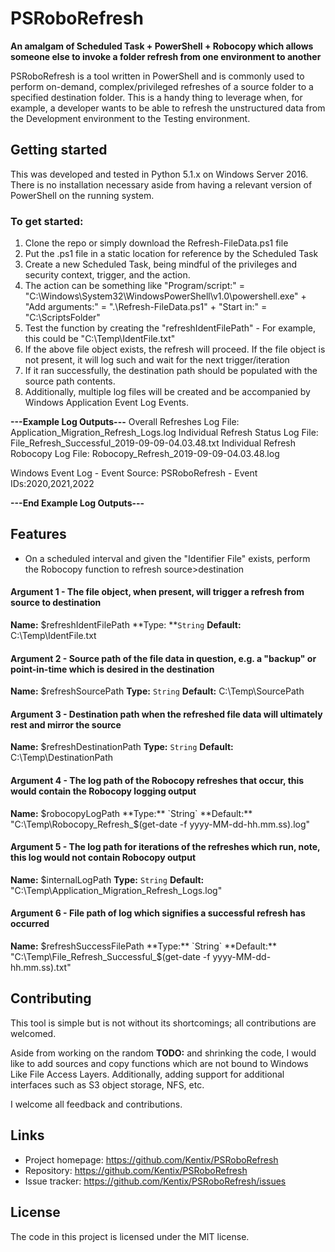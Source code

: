 # PSRoboRefresh
**An amalgam of Scheduled Task + PowerShell + Robocopy which allows someone else to invoke a folder refresh from one environment to another**

PSRoboRefresh is a tool written in PowerShell and is commonly used to perform on-demand, complex/privileged refreshes of a source folder to a specified destination folder. This is a handy thing to leverage when, for example, a developer wants to be able to refresh the unstructured data from the Development environment to the Testing environment.


## Getting started

This was developed and tested in Python 5.1.x on Windows Server 2016. There is no installation necessary aside from having a relevant version of PowerShell on the running system.

### To get started:

1. Clone the repo or simply download the Refresh-FileData.ps1 file
2. Put the .ps1 file in a static location for reference by the Scheduled Task
3. Create a new Scheduled Task, being mindful of the privileges and security context, trigger, and the action.
4. The action can be something like "Program/script:" = "C:\Windows\System32\WindowsPowerShell\v1.0\powershell.exe" + "Add arguments:" = ".\Refresh-FileData.ps1" + "Start in:" = "C:\ScriptsFolder"
5. Test the function by creating the "refreshIdentFilePath" - For example, this could be "C:\Temp\IdentFile.txt"
6. If the above file object exists, the refresh will proceed. If the file object is not present, it will log such and wait for the next trigger/iteration
7. If it ran successfully, the destination path should be populated with the source path contents.
8. Additionally, multiple log files will be created and be accompanied by Windows Application Event Log Events.

**---Example Log Outputs---**
Overall Refreshes Log File: Application_Migration_Refresh_Logs.log
Individual Refresh Status Log File: File_Refresh_Successful_2019-09-09-04.03.48.txt
Individual Refresh Robocopy Log File: Robocopy_Refresh_2019-09-09-04.03.48.log

Windows Event Log - Event Source: PSRoboRefresh - Event IDs:2020,2021,2022

**---End Example Log Outputs---**

## Features

* On a scheduled interval and given the "Identifier File" exists, perform the Robocopy function to refresh source>destination

#### Argument 1 - The file object, when present, will trigger a refresh from source to destination
**Name:** $refreshIdentFilePath
**Type: **`String`
**Default:** C:\Temp\IdentFile.txt
 
#### Argument 2 -  Source path of the file data in question, e.g. a "backup" or point-in-time which is desired in the destination
**Name:** $refreshSourcePath
**Type:** `String`
**Default:** C:\Temp\SourcePath

#### Argument 3 -  Destination path when the refreshed file data will ultimately rest and mirror the source
**Name:** $refreshDestinationPath
**Type:** `String`
**Default:** C:\Temp\DestinationPath

#### Argument 4 -  The log path of the Robocopy refreshes that occur, this would contain the Robocopy logging output
**Name:** $robocopyLogPath
**Type:** `String`
**Default:** "C:\Temp\Robocopy_Refresh_$(get-date -f yyyy-MM-dd-hh.mm.ss).log"

#### Argument 5 -  The log path for iterations of the refreshes which run, note, this log would not contain Robocopy output
**Name:** $internalLogPath
**Type:** `String`
**Default:** "C:\Temp\Application_Migration_Refresh_Logs.log"

#### Argument 6 -  File path of log which signifies a successful refresh has occurred
**Name:** $refreshSuccessFilePath
**Type:** `String`
**Default:** "C:\Temp\File_Refresh_Successful_$(get-date -f yyyy-MM-dd-hh.mm.ss).txt"


## Contributing

This tool is simple but is not without its shortcomings; all contributions are welcomed.

Aside from working on the random **TODO:** and shrinking the code, I would like to add sources and copy functions which are not bound to Windows Like File Access Layers. Additionally, adding support for additional interfaces such as S3 object storage, NFS, etc.

I welcome all feedback and contributions.


## Links

- Project homepage: https://github.com/Kentix/PSRoboRefresh
- Repository: https://github.com/Kentix/PSRoboRefresh
- Issue tracker: https://github.com/Kentix/PSRoboRefresh/issues

## License

The code in this project is licensed under the MIT license.